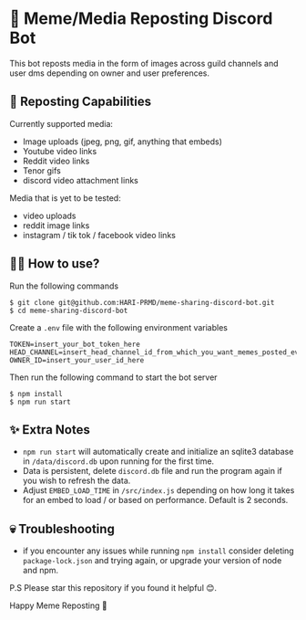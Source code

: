 # 🤖 Meme/Media Reposting Discord Bot

This bot reposts media in the form of images across guild channels and user dms
depending on owner and user preferences.

## 🧐 Reposting Capabilities

Currently supported media:
- Image uploads (jpeg, png, gif, anything that embeds)
- Youtube video links
- Reddit video links
- Tenor gifs
- discord video attachment links

Media that is yet to be tested:
- video uploads
- reddit image links
- instagram / tik tok / facebook video links

## 🧑‍💻 How to use?

Run the following commands

```console
$ git clone git@github.com:HARI-PRMD/meme-sharing-discord-bot.git
$ cd meme-sharing-discord-bot
```

Create a `.env` file with the following environment variables

```.env
TOKEN=insert_your_bot_token_here
HEAD_CHANNEL=insert_head_channel_id_from_which_you_want_memes_posted_everywhere
OWNER_ID=insert_your_user_id_here
```

Then run the following command to start the bot server

```console
$ npm install
$ npm run start
```

## ✨ Extra Notes

- `npm run start` will automatically create and initialize an sqlite3 database in `/data/discord.db` upon running for the first time.
- Data is persistent, delete `discord.db` file and run the program again if you wish to refresh the data.
- Adjust `EMBED_LOAD_TIME` in `/src/index.js` depending on how long it takes for an embed to load / or based on performance. Default is 2 seconds.

## 💀 Troubleshooting

- if you encounter any issues while running `npm install` consider deleting `package-lock.json` and trying again, or upgrade your version of node and npm.


P.S Please star this repository if you found it helpful 😊.

Happy Meme Reposting 🥳
